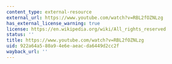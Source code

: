 ```yaml
---
content_type: external-resource
external_url: https://www.youtube.com/watch?v=RBL2fOZNLzg
has_external_license_warning: true
license: https://en.wikipedia.org/wiki/All_rights_reserved
status: ''
title: https://www.youtube.com/watch?v=RBL2fOZNLzg
uid: 922a64a5-80a9-4e6e-aeac-da6449d2cc2f
wayback_url: ''
---
```

